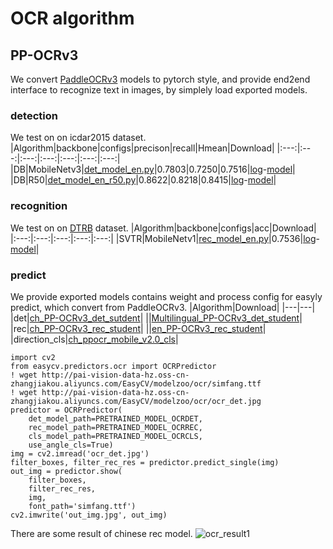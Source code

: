 # OCR algorithm
## PP-OCRv3
We convert [PaddleOCRv3](https://github.com/PaddlePaddle/PaddleOCR) models to pytorch style, and provide end2end interface to recognize text in images, by simplely load exported models.
### detection
We test on on icdar2015 dataset.
|Algorithm|backbone|configs|precison|recall|Hmean|Download|
|:---:|:---:|:---:|:---:|:---:|:---:|:---:|
|DB|MobileNetv3|[det_model_en.py](configs/ocr/detection/det_model_en.py)|0.7803|0.7250|0.7516|[log](http://pai-vision-data-hz.oss-cn-zhangjiakou.aliyuncs.com/EasyCV/modelzoo/ocr/det/fintune_icdar2015_mobilev3/20220902_140307.log.json)-[model](http://pai-vision-data-hz.oss-cn-zhangjiakou.aliyuncs.com/EasyCV/modelzoo/ocr/det/fintune_icdar2015_mobilev3/epoch_70.pth)|
|DB|R50|[det_model_en_r50.py](configs/ocr/detection/det_model_en_r50.py)|0.8622|0.8218|0.8415|[log](http://pai-vision-data-hz.oss-cn-zhangjiakou.aliyuncs.com/EasyCV/modelzoo/ocr/det/fintune_icdar2015_r50/20220906_110252.log.json)-[model](http://pai-vision-data-hz.oss-cn-zhangjiakou.aliyuncs.com/EasyCV/modelzoo/ocr/det/fintune_icdar2015_r50/epoch_1150.pth)|
### recognition
We test on on [DTRB](https://arxiv.org/abs/1904.01906) dataset.
|Algorithm|backbone|configs|acc|Download|
|:---:|:---:|:---:|:---:|:---:|
|SVTR|MobileNetv1|[rec_model_en.py](configs/ocr/recognition/rec_model_en.py)|0.7536|[log](http://pai-vision-data-hz.oss-cn-zhangjiakou.aliyuncs.com/EasyCV/modelzoo/ocr/rec/fintune_dtrb/20220914_125616.log.json)-[model](http://pai-vision-data-hz.oss-cn-zhangjiakou.aliyuncs.com/EasyCV/modelzoo/ocr/rec/fintune_dtrb/epoch_60.pth)|
### predict
We provide exported models contains weight and process config for easyly predict, which convert from PaddleOCRv3.
|Algorithm|Download|
|---|---|
|det|[ch_PP-OCRv3_det_sutdent](http://pai-vision-data-hz.oss-cn-zhangjiakou.aliyuncs.com/EasyCV/modelzoo/ocr/det/ch_PP-OCRv3_det/student_export.pth)|
||[Multilingual_PP-OCRv3_det_student](http://pai-vision-data-hz.oss-cn-zhangjiakou.aliyuncs.com/EasyCV/modelzoo/ocr/det/Multilingual_PP-OCRv3_det/student_export.pth)|
|rec|[ch_PP-OCRv3_rec_student](http://pai-vision-data-hz.oss-cn-zhangjiakou.aliyuncs.com/EasyCV/modelzoo/ocr/rec/ch_PP-OCRv3_rec/best_accuracy_student_export.pth)|
||[en_PP-OCRv3_rec_student](http://pai-vision-data-hz.oss-cn-zhangjiakou.aliyuncs.com/EasyCV/modelzoo/ocr/rec/en_PP-OCRv3_rec/best_accuracy.pth)|
|direction_cls|[ch_ppocr_mobile_v2.0_cls](http://pai-vision-data-hz.oss-cn-zhangjiakou.aliyuncs.com/EasyCV/modelzoo/ocr/cls/ch_ppocr_mobile_v2.0_cls/best_accuracy_export.pth)|
```
import cv2
from easycv.predictors.ocr import OCRPredictor
! wget http://pai-vision-data-hz.oss-cn-zhangjiakou.aliyuncs.com/EasyCV/modelzoo/ocr/simfang.ttf
! wget http://pai-vision-data-hz.oss-cn-zhangjiakou.aliyuncs.com/EasyCV/modelzoo/ocr/ocr_det.jpg
predictor = OCRPredictor(
    det_model_path=PRETRAINED_MODEL_OCRDET,
    rec_model_path=PRETRAINED_MODEL_OCRREC,
    cls_model_path=PRETRAINED_MODEL_OCRCLS,
    use_angle_cls=True)
img = cv2.imread('ocr_det.jpg')
filter_boxes, filter_rec_res = predictor.predict_single(img)
out_img = predictor.show(
    filter_boxes,
    filter_rec_res,
    img,
    font_path='simfang.ttf')
cv2.imwrite('out_img.jpg', out_img)
```
There are some result of chinese rec model.
![ocr_result1](http://pai-vision-data-hz.oss-cn-zhangjiakou.aliyuncs.com/EasyCV/modelzoo/ocr/result/test_ocr_1_out.jpg)
